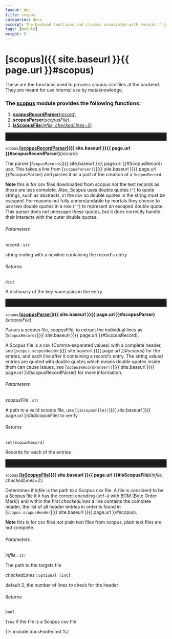 ```yaml
---
layout: doc
title: scopus
categories: docs
excerpt: The backend functions and classes associated with records from scopus
tags: [module]
weight: 3
---
```

<a name="scopus"></a>

# [scopus]({{ site.baseurl }}{{ page.url }}#scopus)

These are the functions used to process scopus csv files at the backend. They are meant for use internal use by metaknowledge.




<h3><a name="scopus">The <a href="#scopus"><u>scopus</u></a> module provides the following functions:</a></h3>

<ol class="post-list">
<li><article><a href="#scopusRecordParser"><b>scopusRecordParser</b>(<i>record</i>)</a></article></li>
<li><article><a href="#scopusParser"><b>scopusParser</b>(<i>scopusFile</i>)</a></article></li>
<li><article><a href="#isScopusFile"><b>isScopusFile</b>(<i>infile, checkedLines=2</i>)</a></article></li>
</ol>
<hr style="padding: 0;border: none;border-width: 3px;height: 20px;color: #333;text-align: center;border-top-style: solid;border-bottom-style: solid;">

<a name="scopusRecordParser"></a><small>scopus.</small>**[<ins>scopusRecordParser</ins>]({{ site.baseurl }}{{ page.url }}#scopusRecordParser)**(_record_):

The parser [`ScopusRecords`]({{ site.baseurl }}{{ page.url }}#ScopusRecord) use. This takes a line from [`scopusParser()`]({{ site.baseurl }}{{ page.url }}#scopusParser) and parses it as a part of the creation of a `ScopusRecord`.

**Note** this is for csv files downloaded from scopus _not_ the text records as those are less complete. Also, Scopus uses double quotes (`"`) to quote strings, such as abstracts, in the csv so double quotes in the string must be escaped. For reasons not fully understandable by mortals they choose to use two double quotes in a row (`""`) to represent an escaped double quote. This parser does not unescape these quotes, but it does correctly handle their interacts with the outer double quotes.

###### Parameters

_record_ : `str`

 string ending with a newline containing the record's entry

###### Returns

`dict`

 A dictionary of the key-vaue pairs in the entry


<hr style="padding: 0;border: none;border-width: 3px;height: 20px;color: #333;text-align: center;border-top-style: solid;border-bottom-style: solid;">

<a name="scopusParser"></a><small>scopus.</small>**[<ins>scopusParser</ins>]({{ site.baseurl }}{{ page.url }}#scopusParser)**(_scopusFile_):

Parses a scopus file, _scopusFile_, to extract the individual lines as [`ScopusRecords`]({{ site.baseurl }}{{ page.url }}#ScopusRecord).

A Scopus file is a csv (Comma-separated values) with a complete header, see [`scopus.scopusHeader`]({{ site.baseurl }}{{ page.url }}#scopus) for the entries, and each line after it containing a record's entry. The string valued entries are quoted with double quotes which means double quotes inside them can cause issues, see [`scopusRecordParser()`]({{ site.baseurl }}{{ page.url }}#scopusRecordParser) for more information.

###### Parameters

_scopusFile_ : `str`

 A path to a valid scopus file, use [`isScopusFile()`]({{ site.baseurl }}{{ page.url }}#isScopusFile) to verify

###### Returns

`set[ScopusRecord]`

 Records for each of the entries


<hr style="padding: 0;border: none;border-width: 3px;height: 20px;color: #333;text-align: center;border-top-style: solid;border-bottom-style: solid;">

<a name="isScopusFile"></a><small>scopus.</small>**[<ins>isScopusFile</ins>]({{ site.baseurl }}{{ page.url }}#isScopusFile)**(_infile, checkedLines=2_):

Determines if _infile_ is the path to a Scopus csv file. A file is considerd to be a Scopus file if it has the correct encoding (`utf-8` with BOM (Byte Order Mark)) and within the first _checkedLines_ a line contains the complete header, the list of all header entries in order is found in [`scopus.scopusHeader`]({{ site.baseurl }}{{ page.url }}#scopus).

**Note** this is for csv files _not_ plain text files from scopus, plain text files are not complete.

###### Parameters

_infile_ : `str`

 The path to the targets file

_checkedLines_ : `optional [int]`

 default 2, the number of lines to check for the header

###### Returns

`bool`

 `True` if the file is a Scopus csv file



{% include docsFooter.md %}